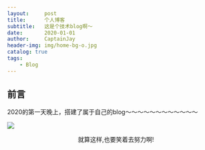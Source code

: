 ```yaml
---
layout:     post
title:      个人博客
subtitle:   这是个技术blog啊～
date:       2020-01-01
author:     CaptainJay
header-img: img/home-bg-o.jpg
catalog: true
tags:
    - Blog
---
```


## 前言

2020的第一天晚上，搭建了属于自己的blog～～～～～～～～～～～～

![](https://captainjay.github.io/img/head.jpg)
<center>就算这样,也要笑着去努力啊!</center>
